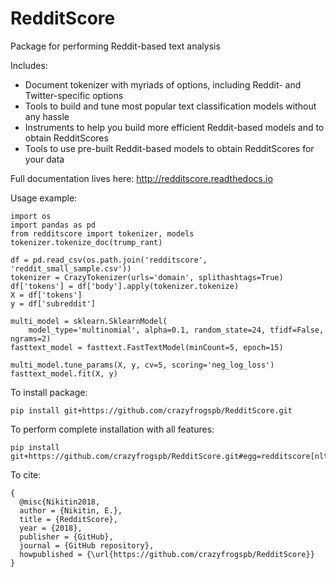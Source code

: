 # RedditScore
Package for performing Reddit-based text analysis

Includes:
- Document tokenizer with myriads of options, including Reddit- and Twitter-specific options
- Tools to build and tune most popular text classification models without any hassle
- Instruments to help you build more efficient Reddit-based models and to obtain RedditScores
- Tools to use pre-built Reddit-based models to obtain RedditScores for your data

Full documentation lives here: http://redditscore.readthedocs.io

Usage example:

	import os
	import pandas as pd
	from redditscore import tokenizer, models
	tokenizer.tokenize_doc(trump_rant)

	df = pd.read_csv(os.path.join('redditscore', 'reddit_small_sample.csv'))
	tokenizer = CrazyTokenizer(urls='domain', splithashtags=True)
	df['tokens'] = df['body'].apply(tokenizer.tokenize)
	X = df['tokens']
	y = df['subreddit']

	multi_model = sklearn.SklearnModel(
		model_type='multinomial', alpha=0.1, random_state=24, tfidf=False, ngrams=2)
	fasttext_model = fasttext.FastTextModel(minCount=5, epoch=15)

	multi_model.tune_params(X, y, cv=5, scoring='neg_log_loss')
	fasttext_model.fit(X, y)

To install package:

	pip install git+https://github.com/crazyfrogspb/RedditScore.git

To perform complete installation with all features:

	pip install git+https://github.com/crazyfrogspb/RedditScore.git#egg=redditscore[nltk,neural_nets,fasttext]

To cite:

    {
      @misc{Nikitin2018,
      author = {Nikitin, E.},
      title = {RedditScore},
      year = {2018},
      publisher = {GitHub},
      journal = {GitHub repository},
      howpublished = {\url{https://github.com/crazyfrogspb/RedditScore}}
    }
